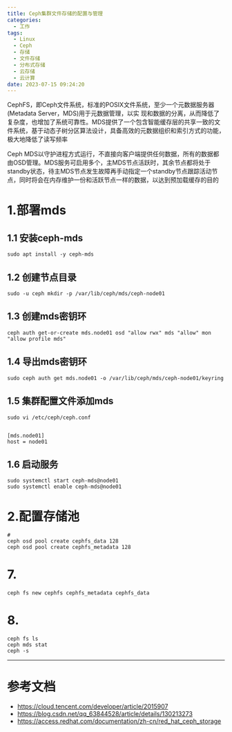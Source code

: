 ```yaml
---
title: Ceph集群文件存储的配置与管理
categories:
  - 工作
tags:
  - Linux
  - Ceph
  - 存储
  - 文件存储
  - 分布式存储
  - 云存储
  - 云计算
date: 2023-07-15 09:24:20
---
```


CephFS，即Ceph文件系统，标准的POSIX文件系统，至少一个元数据服务器(Metadata Server，MDS)用于元数据管理，以实
现和数据的分离，从而降低了复杂度，也增加了系统可靠性。MDS提供了一个包含智能缓存层的共享一致的文件系统，基于动态子树分区算法设计，具备高效的元数据组织和索引方式的功能，极大地降低了读写频率

Ceph MDS以守护进程方式运行，不直接向客户端提供任何数据，所有的数据都由OSD管理。MDS服务可启用多个，主MDS节点活跃时，其余节点都将处于standby状态，待主MDS节点发生故障再手动指定一个standby节点跟踪活动节点，同时将会在内存维护一份和活跃节点一样的数据，以达到预加载缓存的目的

# 1.部署mds

## 1.1 安装ceph-mds

    sudo apt install -y ceph-mds

## 1.2 创建节点目录

    sudo -u ceph mkdir -p /var/lib/ceph/mds/ceph-node01

## 1.3 创建mds密钥环

    ceph auth get-or-create mds.node01 osd "allow rwx" mds "allow" mon "allow profile mds"

## 1.4 导出mds密钥环

    sudo ceph auth get mds.node01 -o /var/lib/ceph/mds/ceph-node01/keyring

## 1.5 集群配置文件添加mds

    sudo vi /etc/ceph/ceph.conf


    [mds.node01]
    host = node01

## 1.6 启动服务

    sudo systemctl start ceph-mds@node01
    sudo systemctl enable ceph-mds@node01

# 2.配置存储池

    # 
    ceph osd pool create cephfs_data 128
    ceph osd pool create cephfs_metadata 128

# 7. 

    ceph fs new cephfs cephfs_metadata cephfs_data

# 8.

    ceph fs ls
    ceph mds stat
    ceph -s

---------

# 参考文档

- https://cloud.tencent.com/developer/article/2015907
- https://blog.csdn.net/qq_63844528/article/details/130213273
- https://access.redhat.com/documentation/zh-cn/red_hat_ceph_storage